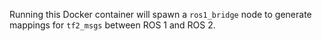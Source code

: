 Running this Docker container will spawn a `ros1_bridge` node to generate mappings for `tf2_msgs` between ROS 1 and ROS 2.
